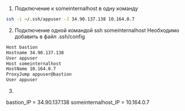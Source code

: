 
1. Подключение к someinternalhost в одну команду
```bash
ssh -i ~/.ssh/appuser -J 34.90.137.138 10.164.0.7
```
2. Подключение одной командой ssh someinternalhost
Необходимо добавить в файл .ssh/config
```bash
Host bastion
Hostname 34.90.137.138
User appuser
Host someinternalhost
HostName 10.164.0.7
ProxyJump appuser@bastion
User appuser
```
3.
bastion_IP = 34.90.137.138
someinternalhost_IP = 10.164.0.7
